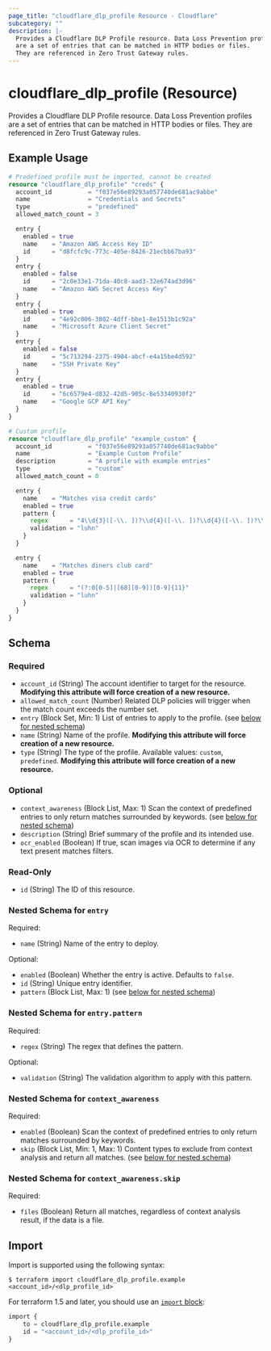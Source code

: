 ```yaml
---
page_title: "cloudflare_dlp_profile Resource - Cloudflare"
subcategory: ""
description: |-
  Provides a Cloudflare DLP Profile resource. Data Loss Prevention profiles
  are a set of entries that can be matched in HTTP bodies or files.
  They are referenced in Zero Trust Gateway rules.
---
```


# cloudflare_dlp_profile (Resource)

Provides a Cloudflare DLP Profile resource. Data Loss Prevention profiles
are a set of entries that can be matched in HTTP bodies or files.
They are referenced in Zero Trust Gateway rules.

## Example Usage

```terraform
# Predefined profile must be imported, cannot be created
resource "cloudflare_dlp_profile" "creds" {
  account_id          = "f037e56e89293a057740de681ac9abbe"
  name                = "Credentials and Secrets"
  type                = "predefined"
  allowed_match_count = 3

  entry {
    enabled = true
    name    = "Amazon AWS Access Key ID"
    id      = "d8fcfc9c-773c-405e-8426-21ecbb67ba93"
  }
  entry {
    enabled = false
    id      = "2c0e33e1-71da-40c8-aad3-32e674ad3d96"
    name    = "Amazon AWS Secret Access Key"
  }
  entry {
    enabled = true
    id      = "4e92c006-3802-4dff-bbe1-8e1513b1c92a"
    name    = "Microsoft Azure Client Secret"
  }
  entry {
    enabled = false
    id      = "5c713294-2375-4904-abcf-e4a15be4d592"
    name    = "SSH Private Key"
  }
  entry {
    enabled = true
    id      = "6c6579e4-d832-42d5-905c-8e53340930f2"
    name    = "Google GCP API Key"
  }
}

# Custom profile
resource "cloudflare_dlp_profile" "example_custom" {
  account_id          = "f037e56e89293a057740de681ac9abbe"
  name                = "Example Custom Profile"
  description         = "A profile with example entries"
  type                = "custom"
  allowed_match_count = 0

  entry {
    name    = "Matches visa credit cards"
    enabled = true
    pattern {
      regex      = "4\\d{3}([-\\. ])?\\d{4}([-\\. ])?\\d{4}([-\\. ])?\\d{4}"
      validation = "luhn"
    }
  }

  entry {
    name    = "Matches diners club card"
    enabled = true
    pattern {
      regex      = "(?:0[0-5]|[68][0-9])[0-9]{11}"
      validation = "luhn"
    }
  }
}
```
<!-- schema generated by tfplugindocs -->
## Schema

### Required

- `account_id` (String) The account identifier to target for the resource. **Modifying this attribute will force creation of a new resource.**
- `allowed_match_count` (Number) Related DLP policies will trigger when the match count exceeds the number set.
- `entry` (Block Set, Min: 1) List of entries to apply to the profile. (see [below for nested schema](#nestedblock--entry))
- `name` (String) Name of the profile. **Modifying this attribute will force creation of a new resource.**
- `type` (String) The type of the profile. Available values: `custom`, `predefined`. **Modifying this attribute will force creation of a new resource.**

### Optional

- `context_awareness` (Block List, Max: 1) Scan the context of predefined entries to only return matches surrounded by keywords. (see [below for nested schema](#nestedblock--context_awareness))
- `description` (String) Brief summary of the profile and its intended use.
- `ocr_enabled` (Boolean) If true, scan images via OCR to determine if any text present matches filters.

### Read-Only

- `id` (String) The ID of this resource.

<a id="nestedblock--entry"></a>
### Nested Schema for `entry`

Required:

- `name` (String) Name of the entry to deploy.

Optional:

- `enabled` (Boolean) Whether the entry is active. Defaults to `false`.
- `id` (String) Unique entry identifier.
- `pattern` (Block List, Max: 1) (see [below for nested schema](#nestedblock--entry--pattern))

<a id="nestedblock--entry--pattern"></a>
### Nested Schema for `entry.pattern`

Required:

- `regex` (String) The regex that defines the pattern.

Optional:

- `validation` (String) The validation algorithm to apply with this pattern.



<a id="nestedblock--context_awareness"></a>
### Nested Schema for `context_awareness`

Required:

- `enabled` (Boolean) Scan the context of predefined entries to only return matches surrounded by keywords.
- `skip` (Block List, Min: 1, Max: 1) Content types to exclude from context analysis and return all matches. (see [below for nested schema](#nestedblock--context_awareness--skip))

<a id="nestedblock--context_awareness--skip"></a>
### Nested Schema for `context_awareness.skip`

Required:

- `files` (Boolean) Return all matches, regardless of context analysis result, if the data is a file.

## Import

Import is supported using the following syntax:

```shell
$ terraform import cloudflare_dlp_profile.example <account_id>/<dlp_profile_id>
```

For terraform 1.5 and later, you should use an [`import` block](https://developer.hashicorp.com/terraform/language/import):
```terraform
import {
    to = cloudflare_dlp_profile.example
    id = "<account_id>/<dlp_profile_id>"
}
```

